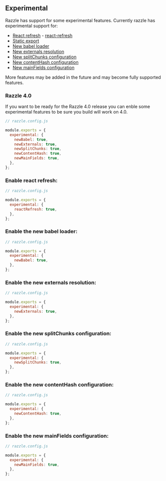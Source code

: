 ## Experimental

Razzle has support for some experimental features. Currently razzle has experimental support for:

- [React refresh](#enable-react-refresh) - [react-refresh](https://github.com/pmmmwh/react-refresh-webpack-plugin)
- [Static export](#enable-static-export)
- [New babel loader](#enable-the-new-babel-loader)
- [New externals resolution](#enable-the-new-externals-resolution)
- [New splitChunks configuration](#enable-the-new-split-chunks-configuration)
- [New contentHash configuration](#enable-the-new-content-hash-configuration)
- [New mainFields configuration](#enable-the-new-main-fields-configuration)

More features may be added in the future and may become fully supported features.

### Razzle 4.0

If you want to be ready for the Razzle 4.0 release you can enble some experimental features to be sure you build will work on 4.0.

```js
// razzle.config.js

module.exports = {
  experimental: {
    newBabel: true,
    newExternals: true,
    newSplitChunks: true,
    newContentHash: true,
    newMainFields: true,
  },
};
```

### Enable react refresh:

```js
// razzle.config.js

module.exports = {
  experimental: {
    reactRefresh: true,
  },
};
```

### Enable the new babel loader:

```js
// razzle.config.js

module.exports = {
  experimental: {
    newBabel: true,
  },
};
```

### Enable the new externals resolution:

```js
// razzle.config.js

module.exports = {
  experimental: {
    newExternals: true,
  },
};
```

### Enable the new splitChunks configuration:

```js
// razzle.config.js

module.exports = {
  experimental: {
    newSplitChunks: true,
  },
};
```

### Enable the new contentHash configuration:

```js
// razzle.config.js

module.exports = {
  experimental: {
    newContentHash: true,
  },
};
```

### Enable the new mainFields configuration:

```js
// razzle.config.js

module.exports = {
  experimental: {
    newMainFields: true,
  },
};
```
